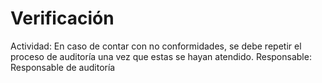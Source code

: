 # Verificación

Actividad: En caso de contar con no conformidades, se debe repetir el proceso de auditoría una vez que estas se hayan atendido.
Responsable: Responsable de auditoría